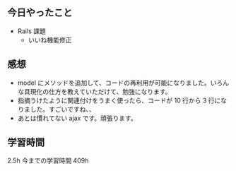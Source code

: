 ## 今日やったこと

- Rails 課題
  - いいね機能修正

## 感想

- model にメソッドを追加して、コードの再利用が可能になりました。いろんな具現化の仕方を教えていただけて、勉強になります。
- 指摘うけたように関連付けをうまく使ったら、コードが 10 行から 3 行になりました。すごいですね、、
- あとは慣れてない ajax です。頑張ります。

## 学習時間

2.5h
今までの学習時間 409h
